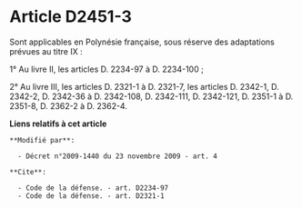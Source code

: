 # Article D2451-3

Sont applicables en Polynésie française, sous réserve des adaptations prévues au titre IX : 

1° Au livre II, les articles D. 2234-97 à D. 2234-100 ; 

2° Au livre III, les articles D. 2321-1 à D. 2321-7, les articles D. 2342-1, D. 2342-2, D. 2342-36 à D. 2342-108, D.
2342-111, D. 2342-121, D. 2351-1 à D. 2351-8, D. 2362-2 à D. 2362-4.

**Liens relatifs à cet article**

	**Modifié par**:

	  - Décret n°2009-1440 du 23 novembre 2009 - art. 4

	**Cite**:

	  - Code de la défense. - art. D2234-97
	  - Code de la défense. - art. D2321-1
